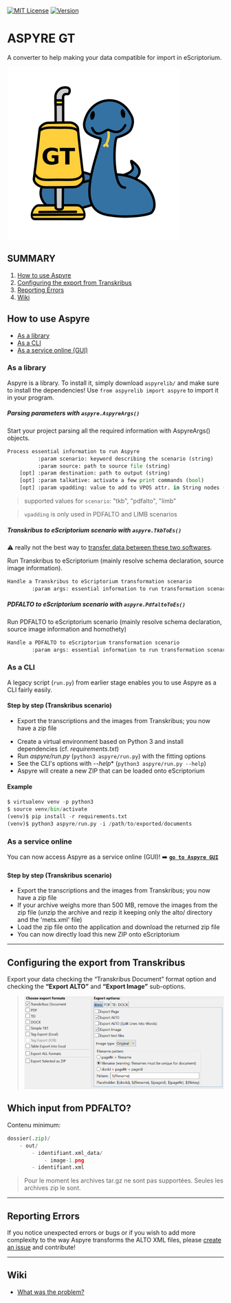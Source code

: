 [![MIT License](https://img.shields.io/static/v1?style=plastic&label=license&message=MIT&color=brightgreen)](LICENSE) [![Version](https://img.shields.io/static/v1?style=plastic&label=version&message=0.4.2&color=blue)]()

# ASPYRE GT

A converter to help making your data compatible for import in eScriptorium. 
<!--A pipeline to transfer ground truth from [Transkribus](https://transkribus.eu/Transkribus/) to [eScriptorium](https://escriptorium.fr/).-->

![Mascot Aspyre](static/image/aspyre_mini.png)


## SUMMARY 
1. [How to use Aspyre](#how-to-use-aspyre)
2. [Configuring the export from Transkribus](#configuring-the-export-from-transkribus) 
3. [Reporting Errors](#reporting-errors) 
4. [Wiki](#wiki)


## How to use Aspyre
- [As a library](#as-a-library)
- [As a CLI](#as-a-cli)
- [As a service online (GUI)](#as-a-service-online)


### As a library
Aspyre is a library. To install it, simply download `aspyrelib/` and make sure to install the dependencies! Use `from aspyrelib import aspyre` to import it in your program.


##### Parsing parameters with `aspyre.AspyreArgs()`
Start your project parsing all the required information with AspyreArgs() objects.

```python
Process essential information to run Aspyre
          :param scenario: keyword describing the scenario (string)
          :param source: path to source file (string)
    [opt] :param destination: path to output (string)
    [opt] :param talkative: activate a few print commands (bool)
    [opt] :param vpadding: value to add to VPOS attr. in String nodes (int)
```

> supported values for `scenario`: "tkb", "pdfalto", "limb"  

> `vpadding` is only used in PDFALTO and LIMB scenarios

##### Transkribus to eScriptorium scenario with `aspyre.TkbToEs()`
:warning: really not the best way to [transfer data between these two softwares](https://lectaurep.hypotheses.org/documentation/de-transkribus-a-escriptorium).

Run Transkribus to eScriptorium (mainly resolve schema declaration, source image information).

```python
Handle a Transkribus to eScriptorium transformation scenario
        :param args: essential information to run transformation scenario (AspyreArgs)
```

##### PDFALTO to eScriptorium scenario with `aspyre.PdfaltoToEs()`
Run PDFALTO to eScriptorium scenario (mainly resolve schema declaration, source image information and homothety)

```python
Handle a PDFALTO to eScriptorium transformation scenario
        :param args: essential information to run transformation scenario (AspyreArgs)
```


### As a CLI

A legacy script (`run.py`) from earlier stage enables you to use Aspyre as a CLI fairly easily.


#### Step by step (Transkribus scenario)
- Export the transcriptions and the images from Transkribus; you now have a zip file
<!--- ~~Unzip the file to a directory you will serve to Aspyre as the location of the sources~~ *(unnecessary with Aspyre 0.2.4!)*-->
- Create a virtual environment based on Python 3 and install dependencies (cf. *requirements.txt*)
- Run *aspyre/run.py* (`python3 aspyre/run.py`) with the fitting options
- See the CLI's options with *--help** (`python3 aspyre/run.py --help`)
- Aspyre will create a new ZIP that can be loaded onto eScriptorium

#### Example 

``` python
$ virtualenv venv -p python3
$ source venv/bin/activate
(venv)$ pip install -r requirements.txt 
(venv)$ python3 aspyre/run.py -i /path/to/exported/documents
```

### As a service online

You can now access Aspyre as a service online (GUI)! :arrow_right: [**`go to Aspyre GUI`**](https://aspyre-gui.herokuapp.com/)

#### Step by step (Transkribus scenario)

- Export the transcriptions and the images from Transkribus; you now have a zip file
- If your archive weighs more than 500 MB, remove the images from the zip file (unzip the archive and rezip it keeping only the alto/ directory and the 'mets.xml' file)
- Load the zip file onto the application and download the returned zip file
- You can now directly load this new ZIP onto eScriptorium

---

## Configuring the export from Transkribus
Export your data checking the “Transkribus Document” format option and checking the **“Export ALTO”** and **“Export Image”** sub-options.

> ![Transkribus Export Parameters](static/image/tkb_export_options.png)



## Which input from PDFALTO?

Contenu minimum: 

```python
dossier(.zip)/
    - out/
        - identifiant.xml_data/
            - image-1.png
        - identifiant.xml
```

> Pour le moment les archives tar.gz ne sont pas supportées. Seules les archives zip le sont.

---

## Reporting Errors

If you notice unexpected errors or bugs or if you wish to add more complexity to the way Aspyre transforms the ALTO XML files, please [create an issue](https://github.com/alix-tz/aspyre-gt/issues/new) and contribute!

---

## Wiki
- [What was the problem?](https://github.com/alix-tz/aspyre-gt/wiki/What-was-the-problem%3F)
